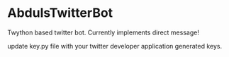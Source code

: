 # AbdulsTwitterBot
Twython based twitter bot. Currently implements direct message!

update key.py file with your twitter developer application generated keys.
